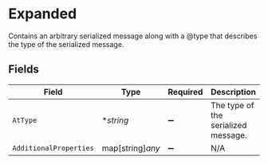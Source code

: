 # Expanded

Contains an arbitrary serialized message along with a @type that describes the type of the serialized message.


## Fields

| Field                               | Type                                | Required                            | Description                         |
| ----------------------------------- | ----------------------------------- | ----------------------------------- | ----------------------------------- |
| `AtType`                            | **string*                           | :heavy_minus_sign:                  | The type of the serialized message. |
| `AdditionalProperties`              | map[string]*any*                    | :heavy_minus_sign:                  | N/A                                 |